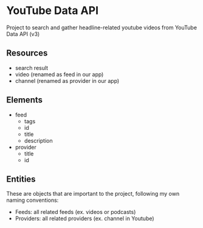 # YouTube Data API

Project to search and gather headline-related youtube videos from YouTube Data API (v3)

## Resources
- search result
- video (renamed as feed in our app)
- channel (renamed as provider in our app)

## Elements

- feed
  - tags
  - id
  - title
  - description
- provider
  - title
  - id

## Entities

These are objects that are important to the project, following my own naming conventions:

- Feeds: all related feeds (ex. videos or podcasts)
- Providers: all related providers (ex. channel in Youtube)
